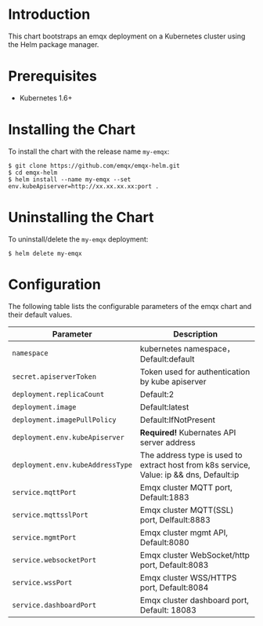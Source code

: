 # Introduction
This chart bootstraps an emqx deployment on a Kubernetes cluster using the Helm package manager.

# Prerequisites
+ Kubernetes 1.6+

# Installing the Chart
To install the chart with the release name `my-emqx`:
```
$ git clone https://github.com/emqx/emqx-helm.git
$ cd emqx-helm
$ helm install --name my-emqx --set env.kubeApiserver=http://xx.xx.xx.xx:port .
```

# Uninstalling the Chart
To uninstall/delete the `my-emqx` deployment:
```
$ helm delete my-emqx
```

# Configuration
The following table lists the configurable parameters of the emqx chart and their default values.

| Parameter  | Description |
| ---        |  ---        |
| `namespace`  | kubernetes namespace， Default:default |
| `secret.apiserverToken` | Token used for authentication by kube apiserver |
| `deployment.replicaCount` |  Default:2 |
| `deployment.image` | Default:latest  |
| `deployment.imagePullPolicy`  | Default:IfNotPresent  |
| `deployment.env.kubeApiserver`  | **Required!** Kubernates API server address |
| `deployment.env.kubeAddressType`  | The address type is used to extract host from k8s service, Value: ip && dns,  Default:ip  |
| `service.mqttPort`  | Emqx cluster MQTT port, Default:1883  |
| `service.mqttsslPort` | Emqx cluster MQTT(SSL) port, Delfault:8883  |
| `service.mgmtPort`  | Emqx cluster mgmt API, Default:8080  |
| `service.websocketPort`  | Emqx cluster WebSocket/http port, Default:8083  |
| `service.wssPort`  | Emqx cluster WSS/HTTPS port, Default:8084  |
| `service.dashboardPort` | Emqx cluster dashboard port, Default: 18083 |
